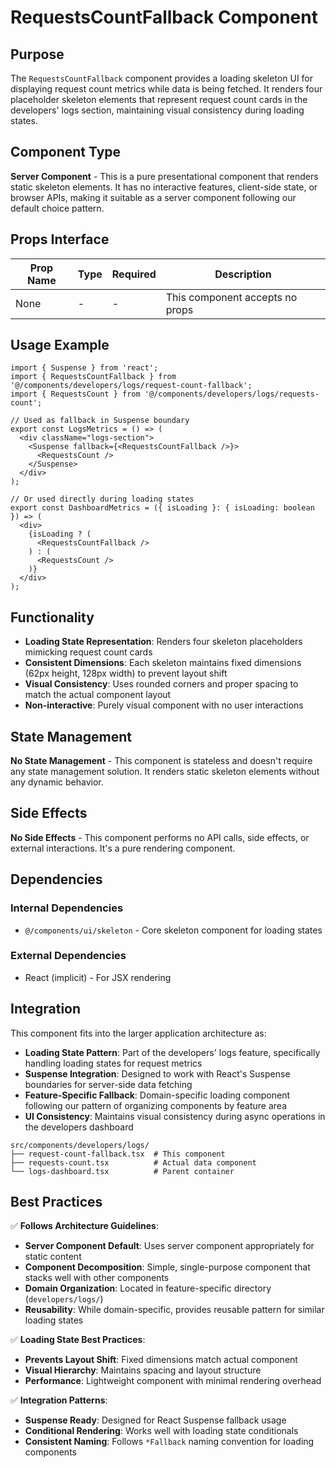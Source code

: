 # RequestsCountFallback Component

## Purpose
The `RequestsCountFallback` component provides a loading skeleton UI for displaying request count metrics while data is being fetched. It renders four placeholder skeleton elements that represent request count cards in the developers' logs section, maintaining visual consistency during loading states.

## Component Type
**Server Component** - This is a pure presentational component that renders static skeleton elements. It has no interactive features, client-side state, or browser APIs, making it suitable as a server component following our default choice pattern.

## Props Interface
| Prop Name | Type | Required | Description |
|-----------|------|----------|-------------|
| None | - | - | This component accepts no props |

## Usage Example
```tsx
import { Suspense } from 'react';
import { RequestsCountFallback } from '@/components/developers/logs/request-count-fallback';
import { RequestsCount } from '@/components/developers/logs/requests-count';

// Used as fallback in Suspense boundary
export const LogsMetrics = () => (
  <div className="logs-section">
    <Suspense fallback={<RequestsCountFallback />}>
      <RequestsCount />
    </Suspense>
  </div>
);

// Or used directly during loading states
export const DashboardMetrics = ({ isLoading }: { isLoading: boolean }) => (
  <div>
    {isLoading ? (
      <RequestsCountFallback />
    ) : (
      <RequestsCount />
    )}
  </div>
);
```

## Functionality
- **Loading State Representation**: Renders four skeleton placeholders mimicking request count cards
- **Consistent Dimensions**: Each skeleton maintains fixed dimensions (62px height, 128px width) to prevent layout shift
- **Visual Consistency**: Uses rounded corners and proper spacing to match the actual component layout
- **Non-interactive**: Purely visual component with no user interactions

## State Management
**No State Management** - This component is stateless and doesn't require any state management solution. It renders static skeleton elements without any dynamic behavior.

## Side Effects
**No Side Effects** - This component performs no API calls, side effects, or external interactions. It's a pure rendering component.

## Dependencies
### Internal Dependencies
- `@/components/ui/skeleton` - Core skeleton component for loading states

### External Dependencies
- React (implicit) - For JSX rendering

## Integration
This component fits into the larger application architecture as:

- **Loading State Pattern**: Part of the developers' logs feature, specifically handling loading states for request metrics
- **Suspense Integration**: Designed to work with React's Suspense boundaries for server-side data fetching
- **Feature-Specific Fallback**: Domain-specific loading component following our pattern of organizing components by feature area
- **UI Consistency**: Maintains visual consistency during async operations in the developers dashboard

```
src/components/developers/logs/
├── request-count-fallback.tsx  # This component
├── requests-count.tsx          # Actual data component
└── logs-dashboard.tsx          # Parent container
```

## Best Practices
✅ **Follows Architecture Guidelines**:
- **Server Component Default**: Uses server component appropriately for static content
- **Component Decomposition**: Simple, single-purpose component that stacks well with other components
- **Domain Organization**: Located in feature-specific directory (`developers/logs/`)
- **Reusability**: While domain-specific, provides reusable pattern for similar loading states

✅ **Loading State Best Practices**:
- **Prevents Layout Shift**: Fixed dimensions match actual component
- **Visual Hierarchy**: Maintains spacing and layout structure
- **Performance**: Lightweight component with minimal rendering overhead

✅ **Integration Patterns**:
- **Suspense Ready**: Designed for React Suspense fallback usage
- **Conditional Rendering**: Works well with loading state conditionals
- **Consistent Naming**: Follows `*Fallback` naming convention for loading components